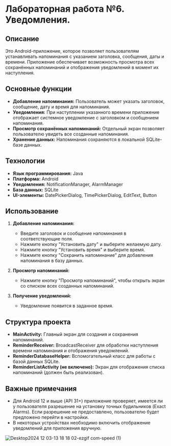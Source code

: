 # Лабораторная работа №6. Уведомления.

## Описание

Это Android-приложение, которое позволяет пользователям устанавливать напоминания с указанием заголовка, сообщения, даты и времени. Приложение обеспечивает возможность просмотра всех сохранённых напоминаний и отображения уведомлений в момент их наступления.

## Основные функции

- **Добавление напоминания:**
  Пользователь может указать заголовок, сообщение, дату и время для напоминания.
- **Уведомления:**
  При наступлении указанного времени приложение отображает системное уведомление с заголовком и сообщением напоминания.
- **Просмотр сохранённых напоминаний:**
  Отдельный экран позволяет пользователю увидеть все созданные напоминания.
- **Хранение данных:**
  Напоминания сохраняются в локальной SQLite-базе данных.

## Технологии

- **Язык программирования:** Java
- **Платформа:** Android
- **Уведомления:** NotificationManager, AlarmManager
- **База данных:** SQLite
- **UI-элементы:** DatePickerDialog, TimePickerDialog, EditText, Button



## Использование

1. **Добавление напоминания:**
   - Введите заголовок и сообщение напоминания в соответствующие поля.
   - Нажмите кнопку "Установить дату" и выберите желаемую дату.
   - Нажмите кнопку "Установить время" и выберите время.
   - Нажмите кнопку "Сохранить напоминание" для добавления напоминания в базу данных.

2. **Просмотр напоминаний:**
   - Нажмите кнопку "Просмотр напоминаний", чтобы открыть экран со списком всех созданных напоминаний.

3. **Получение уведомлений:**
   - Уведомление появится в заданное время.

## Структура проекта

- **MainActivity:** Главный экран для создания и сохранения напоминаний.
- **ReminderReceiver:** BroadcastReceiver для обработки наступления времени напоминания и отображения уведомлений.
- **ReminderDatabaseHelper:** Вспомогательный класс для работы с базой данных SQLite.
- **ReminderListActivity (не включено):** Экран для отображения списка напоминаний (должен быть реализован).

## Важные примечания

- Для Android 12 и выше (API 31+) приложение проверяет, имеется ли у пользователя разрешение на установку точных будильников (Exact Alarms). Если разрешение не предоставлено, пользователю будет предложено перейти в настройки.
- В некоторых устройствах необходимо включить отображение уведомлений для приложения вручную.

![Desktop2024 12 03-13 18 18 02-ezgif com-speed (1)](https://github.com/user-attachments/assets/040a338a-ef8a-4a1e-83f5-36160a1236a6)
